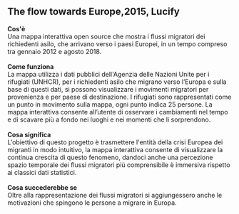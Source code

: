 ## The flow towards Europe,2015, Lucify

**Cos'è** 
<br/> Una mappa interattiva open source che mostra i flussi migratori dei richiedenti asilo, che arrivano verso i paesi Europei, in un tempo compreso tra gennaio 2012 e agosto 2018.
<br/><br/>**Come funziona** 
<br/> La mappa utilizza i dati pubblici dell'Agenzia delle Nazioni Unite per i rifugiati (UNHCR), per i richiedenti asilo che migrano verso l’Europa e sulla base di questi dati, si possono visualizzare i movimenti migratori per provenienza e per paese di destinazione. I rifugiati sono rappresentati come un punto in movimento sulla mappa, ogni punto indica 25 persone. La mappa interattiva consente all’utente di osservare i cambiamenti nel tempo e di scavare più a fondo nei luoghi e nei momenti che li sorprendono.
<br/><br/>**Cosa significa**
 <br/> L'obiettivo di questo progetto è trasmettere l'entità della crisi Europea dei migranti in modo intuitivo, la mappa interattiva consente di visualizzare la continua crescita di questo fenomeno, dandoci anche una percezione spazio temporale dei flussi migratori più comprensibile è immersiva rispetto ai classici dati statistici.
<br/><br/>**Cosa succederebbe se**
<br/> Oltre alla rappresentazione dei flussi migratori si aggiungessero anche le motivazioni che spingono le persone a migrare in Europa. 

